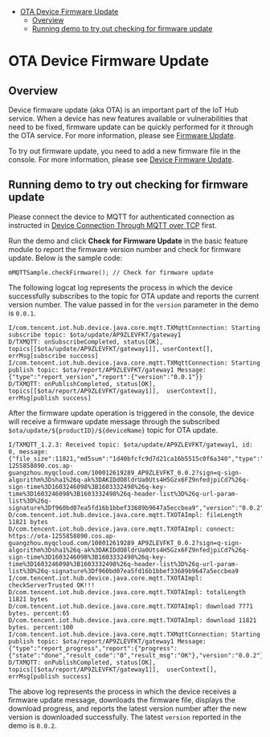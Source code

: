 * [OTA Device Firmware Update](#OTA-Device-Firmware-Update)
  * [Overview](#Overview)
  * [Running demo to try out checking for firmware update](#Running-demo-to-try-out-checking-for-firmware-update)

# OTA Device Firmware Update
## Overview
Device firmware update (aka OTA) is an important part of the IoT Hub service. When a device has new features available or vulnerabilities that need to be fixed, firmware update can be quickly performed for it through the OTA service. For more information, please see [Firmware Update](https://cloud.tencent.com/document/product/634/14673).

To try out firmware update, you need to add a new firmware file in the console. For more information, please see [Device Firmware Update](https://cloud.tencent.com/document/product/634/14674).

## Running demo to try out checking for firmware update

Please connect the device to MQTT for authenticated connection as instructed in [Device Connection Through MQTT over TCP](../../../hub-device-android/docs/en/PRELIM__基于TCP的MQTT设备接入_EN-US.md) first.

Run the demo and click **Check for Firmware Update** in the basic feature module to report the firmware version number and check for firmware update. Below is the sample code:
```
mMQTTSample.checkFirmware(); // Check for firmware update
```

The following logcat log represents the process in which the device successfully subscribes to the topic for OTA update and reports the current version number. The value passed in for the `version` parameter in the demo is `0.0.1`.
```
I/com.tencent.iot.hub.device.java.core.mqtt.TXMqttConnection: Starting subscribe topic: $ota/update/AP9ZLEVFKT/gateway1
D/TXMQTT: onSubscribeCompleted, status[OK], topics[[$ota/update/AP9ZLEVFKT/gateway1]], userContext[], errMsg[subscribe success]
I/com.tencent.iot.hub.device.java.core.mqtt.TXMqttConnection: Starting publish topic: $ota/report/AP9ZLEVFKT/gateway1 Message: {"type":"report_version","report":{"version":"0.0.1"}}
D/TXMQTT: onPublishCompleted, status[OK], topics[[$ota/report/AP9ZLEVFKT/gateway1]],  userContext[], errMsg[publish success]
```

After the firmware update operation is triggered in the console, the device will receive a firmware update message through the subscribed `$ota/update/${productID}/${deviceName}` topic for OTA update.

```
I/TXMQTT_1.2.3: Received topic: $ota/update/AP9ZLEVFKT/gateway1, id: 0, message: {"file_size":11821,"md5sum":"1d40bfcfc9d7d21ca16b5515c0f6a340","type":"update_firmware","url":"https://ota-1255858890.cos.ap-guangzhou.myqcloud.com/100012619289_AP9ZLEVFKT_0.0.2?sign=q-sign-algorithm%3Dsha1%26q-ak%3DAKIDdO8ldrUa0Uts4H5Gzx6FZ9nfedjpiCd7%26q-sign-time%3D1603246098%3B1603332498%26q-key-time%3D1603246098%3B1603332498%26q-header-list%3D%26q-url-param-list%3D%26q-signature%3Df960bd07ea5fd16b1bbef33689b9647a5eccbea9","version":"0.0.2"}
D/com.tencent.iot.hub.device.java.core.mqtt.TXOTAImpl: fileLength 11821 bytes
D/com.tencent.iot.hub.device.java.core.mqtt.TXOTAImpl: connect: https://ota-1255858890.cos.ap-guangzhou.myqcloud.com/100012619289_AP9ZLEVFKT_0.0.2?sign=q-sign-algorithm%3Dsha1%26q-ak%3DAKIDdO8ldrUa0Uts4H5Gzx6FZ9nfedjpiCd7%26q-sign-time%3D1603246098%3B1603332498%26q-key-time%3D1603246098%3B1603332498%26q-header-list%3D%26q-url-param-list%3D%26q-signature%3Df960bd07ea5fd16b1bbef33689b9647a5eccbea9
I/com.tencent.iot.hub.device.java.core.mqtt.TXOTAImpl: checkServerTrusted OK!!!
D/com.tencent.iot.hub.device.java.core.mqtt.TXOTAImpl: totalLength 11821 bytes
D/com.tencent.iot.hub.device.java.core.mqtt.TXOTAImpl: download 7771 bytes. percent:65
D/com.tencent.iot.hub.device.java.core.mqtt.TXOTAImpl: download 11821 bytes. percent:100
I/com.tencent.iot.hub.device.java.core.mqtt.TXMqttConnection: Starting publish topic: $ota/report/AP9ZLEVFKT/gateway1 Message: {"type":"report_progress","report":{"progress":{"state":"done","result_code":"0","result_msg":"OK"},"version":"0.0.2"}}
D/TXMQTT: onPublishCompleted, status[OK], topics[[$ota/report/AP9ZLEVFKT/gateway1]],  userContext[], errMsg[publish success]
```
The above log represents the process in which the device receives a firmware update message, downloads the firmware file, displays the download progress, and reports the latest version number after the new version is downloaded successfully. The latest `version` reported in the demo is `0.0.2`.




